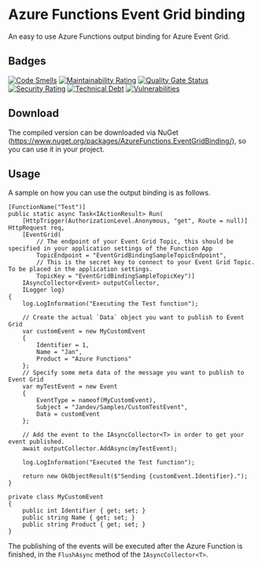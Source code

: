 # Azure Functions Event Grid binding

An easy to use Azure Functions output binding for Azure Event Grid.

## Badges

[![Code Smells](https://sonarcloud.io/api/project_badges/measure?project=azurefunctions-eventgrid&metric=code_smells)](https://sonarcloud.io/dashboard?id=azurefunctions-eventgrid)
[![Maintainability Rating](https://sonarcloud.io/api/project_badges/measure?project=azurefunctions-eventgrid&metric=sqale_rating)](https://sonarcloud.io/dashboard?id=azurefunctions-eventgrid)
[![Quality Gate Status](https://sonarcloud.io/api/project_badges/measure?project=azurefunctions-eventgrid&metric=alert_status)](https://sonarcloud.io/dashboard?id=azurefunctions-eventgrid)
[![Security Rating](https://sonarcloud.io/api/project_badges/measure?project=azurefunctions-eventgrid&metric=security_rating)](https://sonarcloud.io/dashboard?id=azurefunctions-eventgrid)
[![Technical Debt](https://sonarcloud.io/api/project_badges/measure?project=azurefunctions-eventgrid&metric=sqale_index)](https://sonarcloud.io/dashboard?id=azurefunctions-eventgrid)
[![Vulnerabilities](https://sonarcloud.io/api/project_badges/measure?project=azurefunctions-eventgrid&metric=vulnerabilities)](https://sonarcloud.io/dashboard?id=azurefunctions-eventgrid)

## Download

The compiled version can be downloaded via NuGet (https://www.nuget.org/packages/AzureFunctions.EventGridBinding/), so you can use it in your project.

## Usage

A sample on how you can use the output binding is as follows.

	[FunctionName("Test")]
	public static async Task<IActionResult> Run(
		[HttpTrigger(AuthorizationLevel.Anonymous, "get", Route = null)] HttpRequest req,
		[EventGrid(
			// The endpoint of your Event Grid Topic, this should be specified in your application settings of the Function App
			TopicEndpoint = "EventGridBindingSampleTopicEndpoint", 
			// This is the secret key to connect to your Event Grid Topic. To be placed in the application settings.
			TopicKey = "EventGridBindingSampleTopicKey")] 
		IAsyncCollector<Event> outputCollector,
		ILogger log)
	{
		log.LogInformation("Executing the Test function");
		
		// Create the actual `Data` object you want to publish to Event Grid
		var customEvent = new MyCustomEvent
		{
			Identifier = 1,
			Name = "Jan",
			Product = "Azure Functions"
		};
		// Specify some meta data of the message you want to publish to Event Grid
		var myTestEvent = new Event
		{
			EventType = nameof(MyCustomEvent),
			Subject = "Jandev/Samples/CustomTestEvent",
			Data = customEvent
		};
		
		// Add the event to the IAsyncCollector<T> in order to get your event published.
		await outputCollector.AddAsync(myTestEvent);

		log.LogInformation("Executed the Test function");

		return new OkObjectResult($"Sending {customEvent.Identifier}.");
	}

	private class MyCustomEvent
	{
		public int Identifier { get; set; }
		public string Name { get; set; }
		public string Product { get; set; }
	}

The publishing of the events will be executed after the Azure Function is finished, 
in the `FlushAsync` method of the `IAsyncCollector<T>`.